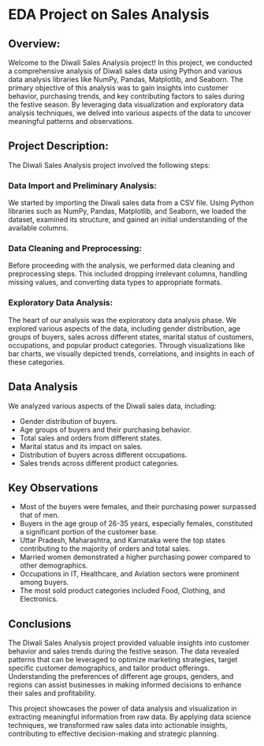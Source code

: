 
# EDA Project on Sales Analysis

## Overview: 

Welcome to the Diwali Sales Analysis project! In this project, we conducted a comprehensive analysis of Diwali sales data using Python and various data analysis libraries like NumPy, Pandas, Matplotlib, and Seaborn. The primary objective of this analysis was to gain insights into customer behavior, purchasing trends, and key contributing factors to sales during the festive season. By leveraging data visualization and exploratory data analysis techniques, we delved into various aspects of the data to uncover meaningful patterns and 
observations.

## Project Description:

The Diwali Sales Analysis project involved the following steps:

### Data Import and Preliminary Analysis:
We started by importing the Diwali sales data from a CSV file. Using Python libraries such as NumPy, Pandas, Matplotlib, and Seaborn, we loaded the dataset, examined its structure, and gained an initial understanding of the available columns.

### Data Cleaning and Preprocessing:
Before proceeding with the analysis, we performed data cleaning and preprocessing steps. This included dropping irrelevant columns, handling missing values, and converting data types to appropriate formats.

### Exploratory Data Analysis:
The heart of our analysis was the exploratory data analysis phase. We explored various aspects of the data, including gender distribution, age groups of buyers, sales across different states, marital status of customers, occupations, and popular product categories. Through visualizations like bar charts, we visually depicted trends, correlations, and insights in each of these categories.

## Data Analysis
We analyzed various aspects of the Diwali sales data, including:

- Gender distribution of buyers.
- Age groups of buyers and their purchasing behavior.
- Total sales and orders from different states.
- Marital status and its impact on sales.
- Distribution of buyers across different occupations.
- Sales trends across different product categories.

## Key Observations
- Most of the buyers were females, and their purchasing power surpassed that of men.
- Buyers in the age group of 26-35 years, especially females, constituted a significant portion of the customer base.
- Uttar Pradesh, Maharashtra, and Karnataka were the top states contributing to the majority of orders and total sales.
- Married women demonstrated a higher purchasing power compared to other demographics.
- Occupations in IT, Healthcare, and Aviation sectors were prominent among buyers.
- The most sold product categories included Food, Clothing, and Electronics.

## Conclusions
The Diwali Sales Analysis project provided valuable insights into customer behavior and sales trends during the festive season. The data revealed patterns that can be leveraged to optimize marketing strategies, target specific customer demographics, and tailor product offerings. Understanding the preferences of different age groups, genders, and regions can assist businesses in making informed decisions to enhance their sales and profitability.

This project showcases the power of data analysis and visualization in extracting meaningful information from raw data. By applying data science techniques, we transformed raw sales data into actionable insights, contributing to effective decision-making and strategic planning.
